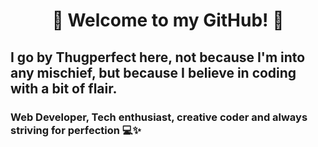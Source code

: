 <h1 style="text-align:center"> 🚀 Welcome to my GitHub! 👋 </h1>
<h2>I go by Thugperfect here, not because I'm into any mischief, but because I believe in coding with a bit of flair.</h2>
<h3>Web Developer, Tech enthusiast, creative coder  and always striving for perfection 💻✨ </h2>
